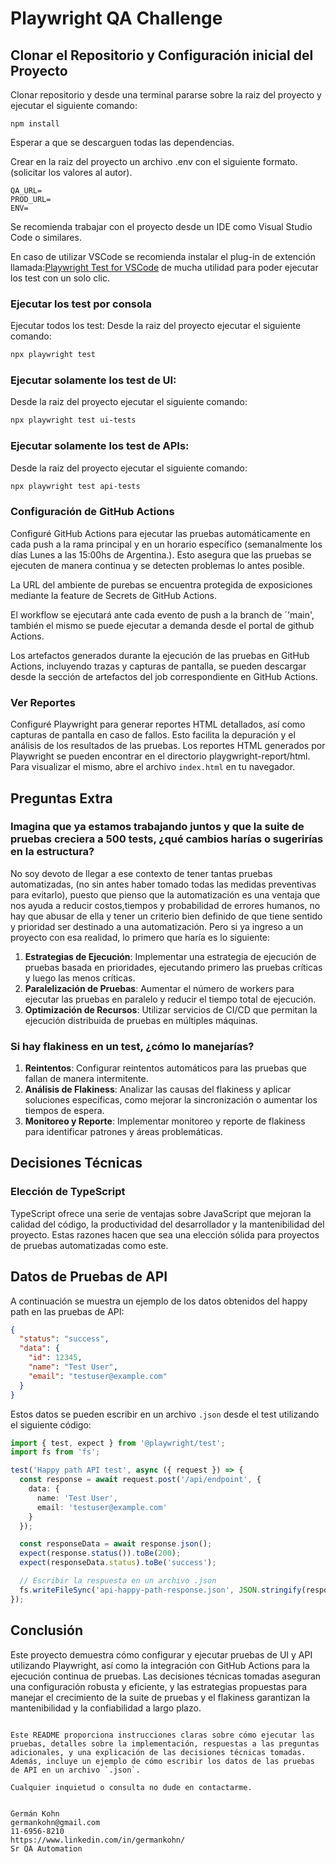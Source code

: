 # Playwright QA Challenge

## Clonar el Repositorio y Configuración inicial del Proyecto
Clonar repositorio y desde una terminal pararse sobre la raiz del proyecto y ejecutar el siguiente comando:
```
npm install
```
Esperar a que se descarguen todas las dependencias.

Crear en la raiz del proyecto un archivo .env con el siguiente formato. (solicitar los valores al autor).
```
QA_URL=
PROD_URL=
ENV=
```

Se recomienda trabajar con el proyecto desde un IDE como Visual Studio Code o similares.

En caso de utilizar VSCode se recomienda instalar el plug-in de extención llamada:[Playwright Test for VSCode](https://marketplace.visualstudio.com/items?itemName=ms-playwright.playwright) de mucha utilidad para poder ejecutar los test con un solo clic.    

### Ejecutar los test por consola
Ejecutar todos los test:
Desde la raiz del proyecto ejecutar el siguiente comando:
```bash
npx playwright test
```

### Ejecutar solamente los test de UI:
Desde la raiz del proyecto ejecutar el siguiente comando:
```bash
npx playwright test ui-tests
```

### Ejecutar solamente los test de APIs:
Desde la raiz del proyecto ejecutar el siguiente comando:
```bash
npx playwright test api-tests
```
### Configuración de GitHub Actions
Configuré GitHub Actions para ejecutar las pruebas automáticamente en cada push a la rama principal y en un horario específico (semanalmente los días Lunes a las 15:00hs de Argentina.). Esto asegura que las pruebas se ejecuten de manera continua y se detecten problemas lo antes posible.


La URL del ambiente de purebas se encuentra protegida de exposiciones mediante la feature de Secrets de GitHub Actions.

El workflow se ejecutará ante cada evento de push a la branch de ´'main', también el mismo se puede ejecutar a demanda desde el portal de github Actions.

Los artefactos generados durante la ejecución de las pruebas en GitHub Actions, incluyendo trazas y capturas de pantalla, se pueden descargar desde la sección de artefactos del job correspondiente en GitHub Actions.

### Ver Reportes
Configuré Playwright para generar reportes HTML detallados, así como capturas de pantalla en caso de fallos. Esto facilita la depuración y el análisis de los resultados de las pruebas.
Los reportes HTML generados por Playwright se pueden encontrar en el directorio playgwright-report/html. Para visualizar el mismo, abre el archivo `index.html` en tu navegador.


## Preguntas Extra

### Imagina que ya estamos trabajando juntos y que la suite de pruebas creciera a 500 tests, ¿qué cambios harías o sugerirías en la estructura?

No soy devoto de llegar a ese contexto de tener tantas pruebas automatizadas, (no sin antes haber tomado todas las medidas preventivas para evitarlo), puesto que pienso que la automatización es una ventaja que nos ayuda a reducir costos,tiempos y probabilidad de errores humanos, no hay que abusar de ella y tener un criterio bien definido de que tiene sentido y prioridad ser destinado a una automatización. Pero si ya ingreso a un proyecto con esa realidad, lo primero que haría es lo siguiente:
1. **Estrategias de Ejecución**: Implementar una estrategia de ejecución de pruebas basada en prioridades, ejecutando primero las pruebas críticas y luego las menos críticas.
2.  **Paralelización de Pruebas**: Aumentar el número de workers para ejecutar las pruebas en paralelo y reducir el tiempo total de ejecución.
3. **Optimización de Recursos**: Utilizar servicios de CI/CD que permitan la ejecución distribuida de pruebas en múltiples máquinas.

### Si hay flakiness en un test, ¿cómo lo manejarías?

1. **Reintentos**: Configurar reintentos automáticos para las pruebas que fallan de manera intermitente.
2. **Análisis de Flakiness**: Analizar las causas del flakiness y aplicar soluciones específicas, como mejorar la sincronización o aumentar los tiempos de espera.
3. **Monitoreo y Reporte**: Implementar monitoreo y reporte de flakiness para identificar patrones y áreas problemáticas.

## Decisiones Técnicas

### Elección de TypeScript

TypeScript ofrece una serie de ventajas sobre JavaScript que mejoran la calidad del código, la productividad del desarrollador y la mantenibilidad del proyecto. Estas razones hacen que sea una elección sólida para proyectos de pruebas automatizadas como este.


## Datos de Pruebas de API

A continuación se muestra un ejemplo de los datos obtenidos del happy path en las pruebas de API:

```json
{
  "status": "success",
  "data": {
    "id": 12345,
    "name": "Test User",
    "email": "testuser@example.com"
  }
}
```

Estos datos se pueden escribir en un archivo `.json` desde el test utilizando el siguiente código:

```typescript
import { test, expect } from '@playwright/test';
import fs from 'fs';

test('Happy path API test', async ({ request }) => {
  const response = await request.post('/api/endpoint', {
    data: {
      name: 'Test User',
      email: 'testuser@example.com'
    }
  });

  const responseData = await response.json();
  expect(response.status()).toBe(200);
  expect(responseData.status).toBe('success');

  // Escribir la respuesta en un archivo .json
  fs.writeFileSync('api-happy-path-response.json', JSON.stringify(responseData, null, 2));
});
```

## Conclusión

Este proyecto demuestra cómo configurar y ejecutar pruebas de UI y API utilizando Playwright, así como la integración con GitHub Actions para la ejecución continua de pruebas. Las decisiones técnicas tomadas aseguran una configuración robusta y eficiente, y las estrategias propuestas para manejar el crecimiento de la suite de pruebas y el flakiness garantizan la mantenibilidad y la confiabilidad a largo plazo.
```

Este README proporciona instrucciones claras sobre cómo ejecutar las pruebas, detalles sobre la implementación, respuestas a las preguntas adicionales, y una explicación de las decisiones técnicas tomadas. Además, incluye un ejemplo de cómo escribir los datos de las pruebas de API en un archivo `.json`.

Cualquier inquietud o consulta no dude en contactarme.


Germán Kohn
germankohn@gmail.com
11-6956-8210
https://www.linkedin.com/in/germankohn/
Sr QA Automation
